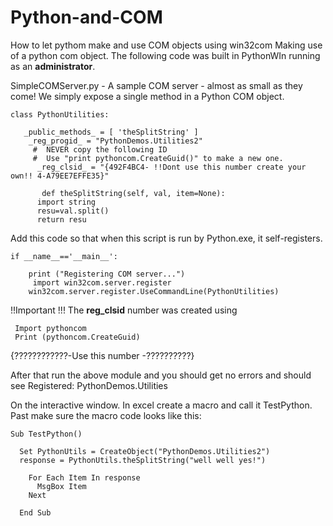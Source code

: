 # Python-and-COM
 How to let pythom make and use COM objects using win32com
 Making use of a python com object.
 The following code was built in PythonWIn running as an <b>administrator</b>.


 SimpleCOMServer.py - A sample COM server - almost as small as they come! 
 We simply expose a single method in a Python COM object.


    class PythonUtilities: 

       _public_methods_ = [ 'theSplitString' ]
      	_reg_progid_ = "PythonDemos.Utilities2"
     	 #  NEVER copy the following ID 
     	 #  Use "print pythoncom.CreateGuid()" to make a new one.
    	  _reg_clsid_ = "{492F4BC4- !!Dont use this number create your own!! 4-A79EE7EFFE35}"
    
  	       def theSplitString(self, val, item=None):
          import string
   	      resu=val.split()
   	      return resu


Add this code so that when this script is run by
Python.exe, it self-registers.

    if __name__=='__main__':
       	
        print ("Registering COM server...")
  	     import win32com.server.register
   	    win32com.server.register.UseCommandLine(PythonUtilities)


!!Important !!! 
The __reg_clsid__ number was created using

     Import pythoncom
     Print (pythoncom.CreateGuid)

{????????????-Use this number -??????????}

After that run the above module and you should get no errors and should see 
Registered: PythonDemos.Utilities

On the interactive window.
In excel create a macro and call it TestPython.
Past make sure the macro code looks like this:

    Sub TestPython()

      Set PythonUtils = CreateObject("PythonDemos.Utilities2")
      response = PythonUtils.theSplitString("well well yes!")
    
        For Each Item In response
          MsgBox Item
        Next

      End Sub

